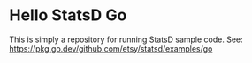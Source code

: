 # Hello StatsD Go

This is simply a repository for running StatsD sample code.
See: https://pkg.go.dev/github.com/etsy/statsd/examples/go

